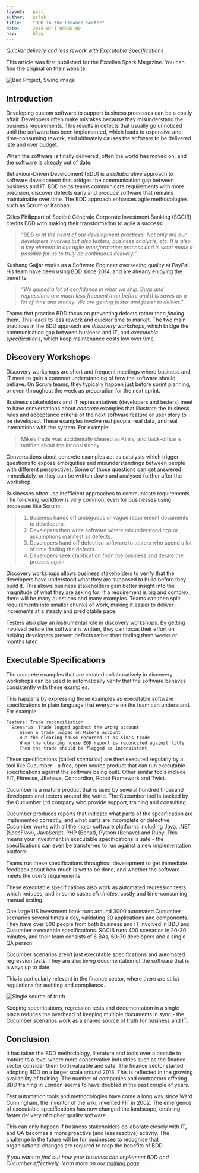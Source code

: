 ```yaml
---
layout:   post
author:   aslak
title:    "BDD in the Finance Sector"
date:     2015-07-1 09:00:00
nav:      blog
---
```


*Quicker delivery and less rework with Executable Specifications*

This article was first published for the Excelian Spark Magazine. You can find the original on their [website](excelian.com/blog/behaviour-driven-development-bdd-in-the-finance-sector/).

![Bad Project, Swing image](https://cucumber.io/images/blog/bad-project.png)

## Introduction

Developing custom software to support business processes can be a costly affair. Developers often make mistakes because they misunderstand the business requirements. This results in defects that usually go unnoticed until the software has been implemented, which leads to expensive and time-consuming rework, and ultimately causes the software to be delivered late and over budget.

When the software is finally delivered, often the world has moved on, and the software is already out of date.

Behaviour-Driven Development (BDD) is a *collaborative* approach to software development that bridges the communication gap between business and IT. BDD helps teams communicate requirements with more precision, discover defects early and produce software that remains maintainable over time. The BDD approach enhances agile methodologies such as Scrum or Kanban.

Gilles Philippart of Société Générale Corporate Investment Banking (SGCIB) credits BDD with making their transformation to agile a success:
> *“BDD is at the heart of our development practices. Not only are our developers involved but also testers, business analysts, etc. It is also a key element in our agile transformation process and is what made it possible for us to truly do continuous delivery.”*

Kushang Gajjar works as a Software Engineer overseeing quality at PayPal. His team have been using BDD since 2014, and are already enjoying the benefits:
>*“We gained a lot of confidence in what we ship. Bugs and regressions are much less frequent than before and this saves us a lot of time and money. We are getting faster and faster to deliver.”*

Teams that practice BDD focus on preventing defects rather than *finding* them. This leads to less rework and quicker time to market.
The two main practices in the BDD approach are *discovery workshops*, which bridge the communication gap between business and IT, and *executable specifications*, which keep maintenance costs low over time.

## Discovery Workshops

Discovery workshops are short and frequent meetings where business and IT meet to gain a common understanding of how the software should behave. On Scrum teams, they typically happen just before sprint planning, or even throughout the week as preparation for the next sprint.

Business stakeholders and IT representatives (developers and testers) meet to have conversations about *concrete* examples that illustrate the business rules and acceptance criteria of the next software feature or user story to be developed. These examples involve real people, real data, and real interactions with the system. For example:

> Mike’s trade was accidentally cleared as Kim’s, and back-office is
> notified about the inconsistency.

Conversations about concrete examples act as catalysts which trigger questions to expose ambiguities and misunderstandings between people with different perspectives. Some of those questions can get answered immediately, or they can be written down and analysed further after the workshop.

Businesses often use inefficient approaches to communicate requirements. The following workflow is very common, even for businesses using processes like Scrum:

> 1. Business hands off ambiguous or vague requirement documents to developers.
> 2. Developers then write software where misunderstandings or assumptions  manifest as defects.
> 3. Developers hand off defective software to testers who spend a lot of time finding the defects.
> 4. Developers seek clarification from the business and iterate the process again.

Discovery workshops allows business stakeholders to verify that the developers have understood what they are supposed to build before they build it. This allows business stakeholders gain better insight into the magnitude of what they are asking for; If a requirement is big and complex, there will be many questions and many examples. Teams can then split requirements into smaller chunks of work, making it easier to deliver increments at a steady and predictable pace.

Testers also play an instrumental role in discovery workshops. By getting involved before the software is written, they can focus their effort on helping developers prevent defects rather than finding them weeks or months later.

## Executable Specifications

The concrete examples that are created collaboratively in discovery workshops can be used to automatically verify that the software behaves consistently with these examples.

This happens by expressing those examples as executable software specifications in plain language that everyone on the team can understand. For example:

```gherkin
Feature: Trade reconciliation
  Scenario: Trade logged against the wrong account  
     Given a trade logged on Mike's account  
     But the clearing house recorded it as Kim's trade
     When the clearing house EOD report is reconciled against fills  
     Then the trade should be flagged as inconsistent  
```

These specifications (called *scenarios*) are then executed regularly by a tool like Cucumber - a free, open source product that can run executable specifications against the software being built. Other similar tools include FIT, Fitnesse, JBehave, Concordion, Robot Framework and Twist.

Cucumber is a mature product that is used by several hundred thousand developers and testers around the world. The Cucumber tool is backed by the Cucumber Ltd company who provide support, training and consulting.

Cucumber produces reports that indicate what parts of the specification are implemented correctly, and what parts are incomplete or defective. Cucumber works with all the major software platforms including Java, .NET (SpecFlow), JavaScript, PHP (Behat), Python (Behave) and Ruby. This means your investment in executable specifications is safe - the specifications can even be transferred to run against a new implementation platform.

Teams run these specifications throughout development to get immediate feedback about how much is yet to be done, and whether the software meets the user’s requirements.

These executable specifications also work as automated regression tests which reduces, and in some cases *eliminates*, costly and time-consuming manual testing.

One large US Investment bank runs around 3000 automated Cucumber scenarios several times a day, validating 30 applications and components. They have over 500 people from both business and IT involved in BDD and Cucumber executable specifications.
SGCIB runs 400 scenarios in 20-30 minutes, and their team consists of 6 BAs, 60-70 developers and a single QA person.

Cucumber scenarios aren’t just executable specifications and automated regression tests. They are also *living* documentation of the software that is always up to date.

This is particularly relevant in the finance sector, where there are strict regulations for auditing and compliance.  

![Single source of truth](https://cucumber.io/images/blog/single-source-of-truth.png)

Keeping specifications, regression tests and documentation in a single place reduces the overhead of keeping multiple documents in sync - the Cucumber scenarios work as a shared source of truth for business and IT.


## Conclusion

It has taken the BDD methodology, literature and tools over a decade to mature to a level where more conservative industries such as the finance sector consider them both valuable and safe. The finance sector started adopting BDD on a larger scale around 2013. This is reflected in the growing availability of training. The number of companies and contractors offering BDD training in London seems to have doubled in the past couple of years.

Test automation tools and methodologies have come a long way since Ward Cunningham, the inventor of the wiki, invented FIT in 2002. The emergence of executable specifications has now changed the landscape, enabling faster delivery of higher quality software.

This can only happen if business stakeholders collaborate closely with IT, and QA becomes a more proactive (and less reactive) activity. The challenge in the future will be for businesses to recognise that organisational changes are required to reap the benefits of BDD.

*If you want to find out how your business can implement BDD and Cucumber effectively, learn more on our [training page](https://cucumber.io/training).*
